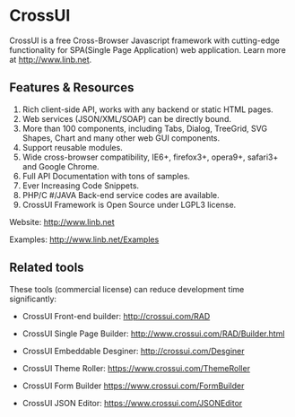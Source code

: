 # CrossUI

CrossUI is a free Cross-Browser Javascript framework with cutting-edge functionality for SPA(Single Page Application) web application. Learn more at http://www.linb.net.

## Features & Resources

  1.  Rich client-side API, works with any backend or static HTML pages.
  2.  Web services (JSON/XML/SOAP) can be directly bound.
  3.  More than 100 components, including Tabs, Dialog, TreeGrid, SVG Shapes, Chart and many other web GUI components.
  4.  Support reusable modules.
  5.  Wide cross-browser compatibility, IE6+, firefox3+, opera9+, safari3+ and Google Chrome.
  6.  Full API Documentation with tons of samples.
  7.  Ever Increasing Code Snippets.
  8.  PHP/C #/JAVA Back-end service codes are available.
  9.  CrossUI Framework is Open Source under LGPL3 license.


Website: http://www.linb.net 

Examples: http://www.linb.net/Examples

## Related tools

These tools (commercial license) can reduce development time significantly:

* CrossUI Front-end builder: http://crossui.com/RAD

* CrossUI Single Page Builder: http://www.crossui.com/RAD/Builder.html

* CrossUI Embeddable Desginer: http://crossui.com/Desginer

* CrossUI Theme Roller: https://www.crossui.com/ThemeRoller

* CrossUI Form Builder https://www.crossui.com/FormBuilder

* CrossUI JSON Editor: https://www.crossui.com/JSONEditor
